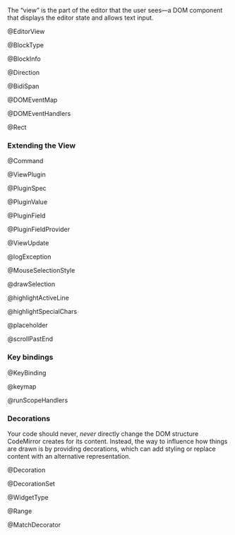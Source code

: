 The “view” is the part of the editor that the user sees—a DOM
component that displays the editor state and allows text input.

@EditorView

@BlockType

@BlockInfo

@Direction

@BidiSpan

@DOMEventMap

@DOMEventHandlers

@Rect

### Extending the View

@Command

@ViewPlugin

@PluginSpec

@PluginValue

@PluginField

@PluginFieldProvider

@ViewUpdate

@logException

@MouseSelectionStyle

@drawSelection

@highlightActiveLine

@highlightSpecialChars

@placeholder

@scrollPastEnd

### Key bindings

@KeyBinding

@keymap

@runScopeHandlers

### Decorations

Your code should never, _never_ directly change the DOM structure
CodeMirror creates for its content. Instead, the way to influence how
things are drawn is by providing decorations, which can add styling or
replace content with an alternative representation.

@Decoration

@DecorationSet

@WidgetType

@Range

@MatchDecorator